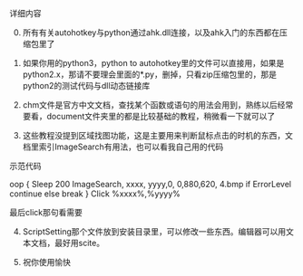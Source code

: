 ﻿详细内容

0. 所有有关autohotkey与python通过ahk.dll连接，以及ahk入门的东西都在压缩包里了


1. 如果你用的python3，python to autohotkey里的文件可以直接用，如果是python2.x，那请不要理会里面的*.py，删掉，只看zip压缩包里的，那是python2的测试代码与dll动态链接库


2. chm文件是官方中文文档，查找某个函数或语句的用法会用到，熟练以后经常要看，document文件夹里的都是比较基础的教程，稍微看一下就可以了

3. 这些教程没提到区域找图功能，这是主要用来判断鼠标点击的时机的东西，文档里索引ImageSearch有用法，也可以看我自己用的代码

示范代码

oop
{
Sleep 200
ImageSearch, xxxx, yyyy,0, 0,880,620, 4.bmp
if ErrorLevel
	continue
else
    break
	}
Click %xxxx%,%yyyy%

最后click那句看需要

4. ScriptSetting那个文件放到安装目录里，可以修改一些东西。编辑器可以用文本文档，最好用scite。

5. 祝你使用愉快